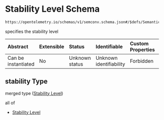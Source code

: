 # Stability Level Schema

```txt
https://opentelemetry.io/schemas/v1/semconv.schema.json#/$defs/SemanticConventionBase/properties/stability
```

specifies the stability level

| Abstract            | Extensible | Status         | Identifiable            | Custom Properties | Additional Properties | Access Restrictions | Defined In                                                                           |
| :------------------ | :--------- | :------------- | :---------------------- | :---------------- | :-------------------- | :------------------ | :----------------------------------------------------------------------------------- |
| Can be instantiated | No         | Unknown status | Unknown identifiability | Forbidden         | Allowed               | none                | [semconv.schema.json\*](../../../schemas/semconv.schema.json "open original schema") |

## stability Type

merged type ([Stability Level](../semantic/semconv-opentelemetry-semantic-convention-schema-definitions-semantic-convention-base-properties-stability-level.md))

all of

* [Stability Level](../semantic/semconv-opentelemetry-semantic-convention-schema-definitions-semantic-convention-base-properties-stability-level-allof-stability-level.md "check type definition")
